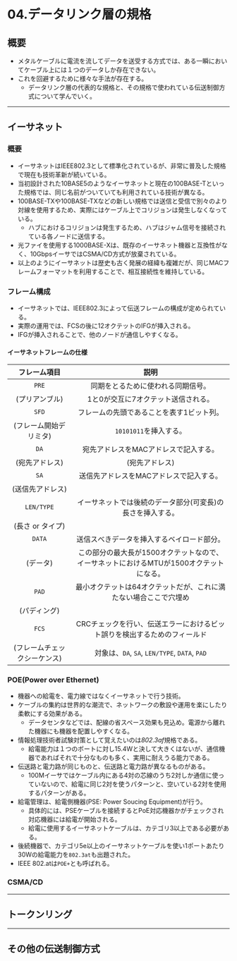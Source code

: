 04.データリンク層の規格
===

## 概要

- メタルケーブルに電流を流してデータを送受する方式では、ある一瞬においてケーブル上には１つのデータしか存在できない。
- これを回避するために様々な手法が存在する。
  - データリンク層の代表的な規格と、その規格で使われている伝送制御方式について学んでいく。

---

## イーサネット

### 概要

- イーサネットはIEEE802.3として標準化されているが、非常に普及した規格で現在も技術革新が続いている。
- 当初設計された10BASE5のようなイーサネットと現在の100BASE-Tといった規格では、同じ名前がついていても利用されている技術が異なる。
- 100BASE-TXや100BASE-TXなどの新しい規格では送信と受信で別々のより対線を使用するため、実際にはケーブル上でコリジョンは発生しなくなっている。
  - ハブにおけるコリジョンは発生するため、ハブはジャム信号を接続されている各ノードに送信する。
- 光ファイを使用する1000BASE-Xは、既存のイーサネット機器と互換性がなく、10GbpsイーサではCSMA/CD方式が放棄されている。
- 以上のようにイーサネットは歴史も古く発展の経緯も複雑だが、同じMACフレームフォーマットを利用することで、相互接続性を維持している。

### フレーム構成

- イーサネットでは、IEEE802.3によって伝送フレームの構成が定められている。
- 実際の運用では、FCSの後に12オクテットのIFGが挿入される。
- IFGが挿入されることで、他のノードが通信しやすくなる。

#### イーサネットフレームの仕様

|フレーム項目                |説明                                                                                   |
|:--------------------------:|:-------------------------------------------------------------------------------------:|
|`PRE`                       |同期をとるために使われる同期信号。                                                     |
|(プリアンブル)              |1と0が交互に7オクテット送信される。                                                    |
|`SFD`                       |フレームの先頭であることを表す1ビット列。                                              |
|(フレーム開始デリミタ)      |`10101011`を挿入する。                                                                 |
|`DA`                        |宛先アドレスをMACアドレスで記入する。                                                  |
|(宛先アドレス)              |(宛先アドレス)                                                                         |
|`SA`                        |送信先アドレスをMACアドレスで記入する。                                                |
|(送信先アドレス)            |                                                                                       |
|`LEN/TYPE`                  |イーサネットでは後続のデータ部分(可変長)の長さを挿入する。                             |
|(長さ or タイプ)            |                                                                                       |
|`DATA`                      |送信スべきデータを挿入するベイロード部分。                                             |
|(データ)                    |この部分の最大長が1500オクテットなので、イーサネットにおけるMTUが1500オクテットになる。|
|`PAD`                       |最小オクテットは64オクテットだが、これに満たない場合ここで穴埋め                       |
|(パディング)                |                                                                                       |
|`FCS`                       |CRCチェックを行い、伝送エラーにおけるビット誤りを検出するためのフィールド              |
|(フレームチェックシーケンス)|対象は、`DA`, `SA`, `LEN/TYPE`, `DATA`, `PAD`                                          |

### POE(Power over Ethernet)

- 機器への給電を、電力線ではなくイーサネットで行う技術。
- ケーブルの集約は世界的な潮流で、ネットワークの敷設や運用を楽にしたり柔軟にする効果がある。
  - データセンタなどでは、配線の省スペース効果も見込め。電源から離れた機器にも機器を配置しやすくなる。
- 情報処理技術者試験対策として覚えたいのは*802.3af*規格である。
  - 給電能力は１つのポートに対し15.4Wと決して大きくはないが、通信機器であればそれで十分なものも多く、実用に耐えうる能力である。
- 伝送路と電力路が同じものと、伝送路と電力路が異なるものがある。
  - 100Mイーサではケーブル内にある4対の芯線のうち2対しか通信に使っていないので、給電に同じ2対を使うパターンと、空いている2対を使用するパターンがある。
- 給電管理は、給電側機器(PSE: Power Soucing Equipment)が行う。
  - 具体的には、PSEケーブルを接続するとPoE対応機器かがチェックされ対応機器には給電が開始される。
  - 給電に使用するイーサネットケーブルは、カテゴリ3以上である必要がある。
- 後続機器で、カテゴリ5e以上のイーサネットケーブルを使い1ポートあたり30Wの給電能力を`802.3at`も出題された。
- IEEE 802.atは`POE+`とも呼ばれる。

### CSMA/CD


---

## トークンリング

---

## その他の伝送制御方式
